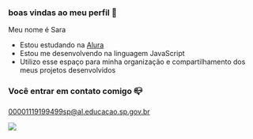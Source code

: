 ### boas vindas ao meu perfil 🖤

Meu nome é Sara

- Estou estudando na [Alura](https://www.alura.com.br)
- Estou me desenvolvendo na linguagem JavaScript
- Utilizo esse espaço para minha organização e compartilhamento dos meus projetos desenvolvidos 

### Você entrar em contato comigo 📪

00001119199499sp@al.educacao.sp.gov.br



![](https://media1.tenor.com/m/_E3xfUpqxJMAAAAC/homem-aranha-spider.gif)
